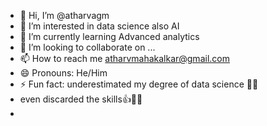 - 👋 Hi, I’m @atharvagm
- 👀 I’m interested in data science also AI
- 🌱 I’m currently learning Advanced analytics 
- 💞️ I’m looking to collaborate on ...
- 📫 How to reach me atharvmahakalkar@gmail.com
- 😄 Pronouns: He/Him
- ⚡ Fun fact: underestimated my degree of data science 🫡😘
- even discarded the skills👍🤦‍♂️
- 
<!---
atharvagm/atharvagm is a ✨ special ✨ repository because its `README.md` (this file) appears on your GitHub profile.
You can click the Preview link to take a look at your changes.
--->
